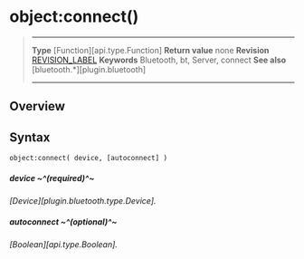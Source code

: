 # object:connect()

> --------------------- ------------------------------------------------------------------------------------------
> __Type__              [Function][api.type.Function]
> __Return value__      none
> __Revision__          [REVISION_LABEL](REVISION_URL)
> __Keywords__          Bluetooth, bt, Server, connect
> __See also__          [bluetooth.*][plugin.bluetooth]
> --------------------- ------------------------------------------------------------------------------------------

## Overview

## Syntax

	object:connect( device, [autoconnect] )

##### device ~^(required)^~
_[Device][plugin.bluetooth.type.Device]._

##### autoconnect ~^(optional)^~
_[Boolean][api.type.Boolean]._